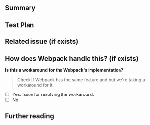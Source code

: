 ## Summary

<!-- Explain the **motivation** for making this change. What existing problem does the pull request solve? -->

## Test Plan

<!-- Demonstrate the code is solid. Example: The exact commands you ran and their output. -->

## Related issue (if exists)

## How does Webpack handle this? (if exists)

**Is this a workaround for the Webpack's implementation?** 

> Check if Webpack has the same feature and but we're taking a workaround for it.

- [ ] Yes. Issue for resolving the workaround:  <!-- Please create an issue for the workaround you made. You issue should also be tracked here: https://github.com/speedy-js/rspack/issues/794 -->
- [ ] No

<!-- How does webpack handle this feature? If webpack has its original implementation, the implementor should paste the related information abount the implementation(permanent link should be preferred). E.g [NormalModule](https://github.com/webpack/webpack/blob/9fcaa243573005d6fdece9a3f8d89a0e8b399613/lib/NormalModule.js#L220) -->

## Further reading

<!-- Reference that may help understand this pull request -->
